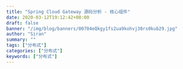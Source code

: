 ```yaml
---
title: "Spring Cloud Gateway 源码分析 - 核心组件"
date: 2020-03-12T19:12:42+08:00
draft: false
banner: "/img/blog/banners/00704eQkgy1fs2ua9kohvj30rs0kub29.jpg"
author: "Siran"
summary: ""
tags: ["分布式"]
categories: ["分布式"]
keywords: ["分布式"]
---
```


